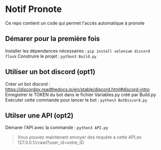 # Notif Pronote
Ce repo contient un code qui permet l'accès automatique à pronote

## Démarer pour la première fois
Installer les dépendances nécessaires :
``` pip install selenium discord flask ```
Construire le projet :
``` python3 Build.py ```

## Utiliser un bot discord (opt1)
Créer un bot discord : https://discordpy.readthedocs.io/en/stable/discord.html#discord-intro
Enregistrer le TOKEN du bot dans le fichier Variables.py créé par Build.py
Exécuter cette commande pour lancer le bot :
``` python3 BotDiscord.py ```

## Utilser une API (opt2)
Démarer l'API avec la commande :
``` python3 API.py ```
> Vous pouvez maintenant envoyer des requète a cette API,ex
> 127.0.0.1/crawl?user_id=votre_ID